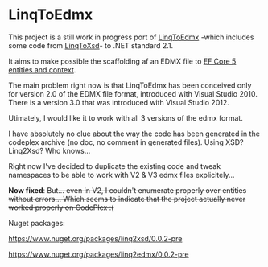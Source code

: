 # LinqToEdmx

This project is a still work in progress port of [LinqToEdmx](https://archive.codeplex.com/?p=linqtoedmx) -which includes some code from [LinqToXsd](https://archive.codeplex.com/?p=linqtoxsd)- to .NET standard 2.1.

It aims to make possible the scaffolding af an EDMX file to [EF Core 5 entities and context](https://github.com/ErikEJ/EFCorePowerTools/issues/551).

The main problem right now is that LinqToEdmx has been conceived only for version 2.0 of the EDMX file format, introduced with Visual Studio 2010. There is a version 3.0 that was introduced with Visual Studio 2012.

Utimately, I would like it to work with all 3 versions of the edmx format.

I have absolutely no clue about the way the code has been generated in the codeplex archive (no doc, no comment in generated files). Using XSD? Linq2Xsd? Who knows...

Right now I've decided to duplicate the existing code and tweak namespaces to be able to work with V2 & V3 edmx files explicitely...

**Now fixed**: <strike>But... even in V2, I couldn't enumerate properly over entities without errors... Which seems to indicate that the project actually never worked properly on CodePlex :(</strike>

Nuget packages:

https://www.nuget.org/packages/linq2xsd/0.0.2-pre

https://www.nuget.org/packages/linq2edmx/0.0.2-pre

